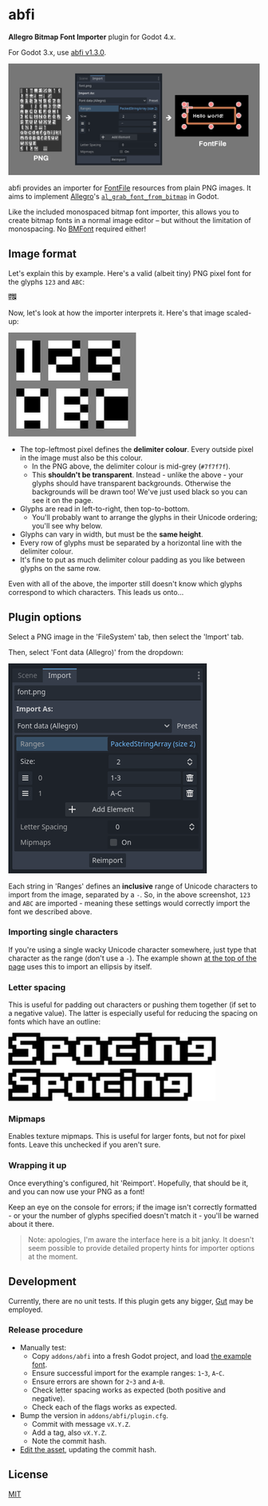 # abfi

**Allegro Bitmap Font Importer** plugin for Godot 4.x.

For Godot 3.x, use [abfi v1.3.0](https://gitlab.com/snoopdouglas/abfi/-/tree/v1.3.0).

![Diagram](./.images/diagram.png)

abfi provides an importer for [FontFile](https://docs.godotengine.org/en/latest/classes/class_fontfile.html#class-fontfile) resources from plain PNG images. It aims to implement [Allegro](https://liballeg.org/)'s [`al_grab_font_from_bitmap`](https://liballeg.org/a5docs/trunk/font.html#al_grab_font_from_bitmap) in Godot.

Like the included monospaced bitmap font importer, this allows you to create bitmap fonts in a normal image editor – but without the limitation of monospacing. No [BMFont](https://www.angelcode.com/products/bmfont/) required either!

## Image format

Let's explain this by example. Here's a valid (albeit tiny) PNG pixel font for the glyphs `123` and `ABC`:

![Example](./.images/example.png)

Now, let's look at how the importer interprets it. Here's that image scaled-up:

![Example at 16x scale](./.images/example-large.png)

* The top-leftmost pixel defines the **delimiter colour**. Every outside pixel in the image must also be this colour.
  * In the PNG above, the delimiter colour is mid-grey (`#7f7f7f`).
  * This **shouldn't be transparent**. Instead - unlike the above - your glyphs should have transparent backgrounds. Otherwise the backgrounds will be drawn too! We've just used black so you can see it on the page.
* Glyphs are read in left-to-right, then top-to-bottom.
  * You'll probably want to arrange the glyphs in their Unicode ordering; you'll see why below.
* Glyphs can vary in width, but must be the **same height**.
* Every row of glyphs must be separated by a horizontal line with the delimiter colour.
* It's fine to put as much delimiter colour padding as you like between glyphs on the same row.

Even with all of the above, the importer still doesn't know which glyphs correspond to which characters. This leads us onto...

## Plugin options

Select a PNG image in the 'FileSystem' tab, then select the 'Import' tab.

Then, select 'Font data (Allegro)' from the dropdown:

![UI](./.images/ui.png)

Each string in 'Ranges' defines an **inclusive** range of Unicode characters to import from the image, separated by a `-`. So, in the above screenshot, `123` and `ABC` are imported - meaning these settings would correctly import the font we described above.

### Importing single characters

If you're using a single wacky Unicode character somewhere, just type that character as the range (don't use a `-`). The example shown [at the top of the page](#abfi) uses this to import an ellipsis by itself.

### Letter spacing

This is useful for padding out characters or pushing them together (if set to a negative value). The latter is especially useful for reducing the spacing on fonts which have an outline:

![Letter spacing demonstration with outline font](./.images/spacing.png)

### Mipmaps

Enables texture mipmaps. This is useful for larger fonts, but not for pixel fonts. Leave this unchecked if you aren't sure.

### Wrapping it up

Once everything's configured, hit 'Reimport'. Hopefully, that should be it, and you can now use your PNG as a font!

Keep an eye on the console for errors; if the image isn't correctly formatted - or your the number of glyphs specified doesn't match it - you'll be warned about it there.

> Note: apologies, I'm aware the interface here is a bit janky. It doesn't seem possible to provide detailed property hints for importer options at the moment.

## Development

Currently, there are no unit tests. If this plugin gets any bigger, [Gut](https://github.com/bitwes/Gut) may be employed.

### Release procedure

* Manually test:
  * Copy `addons/abfi` into a fresh Godot project, and load [the example font](./.images/example.png).
  * Ensure successful import for the example ranges: `1`-`3`, `A`-`C`.
  * Ensure errors are shown for `2`-`3` and `A`-`B`.
  * Check letter spacing works as expected (both positive and negative).
  * Check each of the flags works as expected.
* Bump the version in `addons/abfi/plugin.cfg`.
  * Commit with message `vX.Y.Z`.
  * Add a tag, also `vX.Y.Z`.
  * Note the commit hash.
* [Edit the asset](https://godotengine.org/asset-library/asset/598/edit), updating the commit hash.

## License

[MIT](./LICENSE)
